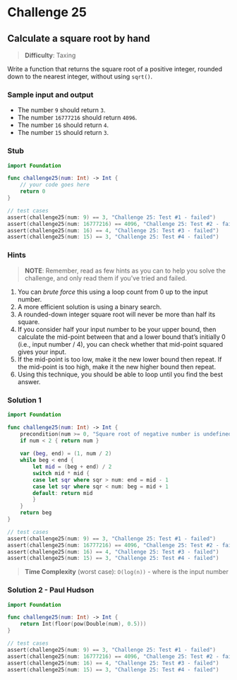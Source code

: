 # Challenge 25

## Calculate a square root by hand

> **Difficulty**: Taxing

Write a function that returns the square root of a positive integer, rounded down to the nearest
integer, without using `sqrt()`.

### Sample input and output

- The number `9` should return `3`.
- The number `16777216` should return `4096`.
- The number `16` should return `4`.
- The number `15` should return `3`.

### Stub

``` swift
import Foundation

func challenge25(num: Int) -> Int { 
    // your code goes here
    return 0
}

// test cases
assert(challenge25(num: 9) == 3, "Challenge 25: Test #1 - failed")
assert(challenge25(num: 16777216) == 4096, "Challenge 25: Test #2 - failed")
assert(challenge25(num: 16) == 4, "Challenge 25: Test #3 - failed")
assert(challenge25(num: 15) == 3, "Challenge 25: Test #4 - failed")
```

### Hints

> **NOTE**: Remember, read as few hints as you can to help you solve the challenge, and only read them if you’ve tried and failed.

1. You can *brute force* this using a loop count from 0 up to the input number.
2. A more efficient solution is using a binary search.
3. A rounded-down integer square root will never be more than half its square.
4. If you consider half your input number to be your upper bound, then calculate the mid-point between that and a lower bound that’s initially 0 (i.e., input number / 4), you can check whether that mid-point squared gives your input.
5. If the mid-point is too low, make it the new lower bound then repeat. If the mid-point is too high, make it the new higher bound then repeat.
6. Using this technique, you should be able to loop until you find the best answer.

### Solution 1

``` swift
import Foundation

func challenge25(num: Int) -> Int {
    precondition(num >= 0, "Square root of negative number is undefined")
    if num < 2 { return num }
    
    var (beg, end) = (1, num / 2)
    while beg < end {
        let mid = (beg + end) / 2
        switch mid * mid {
        case let sqr where sqr > num: end = mid - 1
        case let sqr where sqr < num: beg = mid + 1
        default: return mid
        }
    }
    return beg
}

// test cases
assert(challenge25(num: 9) == 3, "Challenge 25: Test #1 - failed")
assert(challenge25(num: 16777216) == 4096, "Challenge 25: Test #2 - failed")
assert(challenge25(num: 16) == 4, "Challenge 25: Test #3 - failed")
assert(challenge25(num: 15) == 3, "Challenge 25: Test #4 - failed")
```

> **Time Complexity** (worst case): `O(log(n))` - where is the input number

### Solution 2 - Paul Hudson

``` swift
import Foundation

func challenge25(num: Int) -> Int {
    return Int(floor(pow(Double(num), 0.5)))    
}

// test cases
assert(challenge25(num: 9) == 3, "Challenge 25: Test #1 - failed")
assert(challenge25(num: 16777216) == 4096, "Challenge 25: Test #2 - failed")
assert(challenge25(num: 16) == 4, "Challenge 25: Test #3 - failed")
assert(challenge25(num: 15) == 3, "Challenge 25: Test #4 - failed")
```
